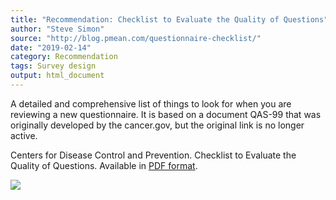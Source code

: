 ```yaml
---
title: "Recommendation: Checklist to Evaluate the Quality of Questions"
author: "Steve Simon"
source: "http://blog.pmean.com/questionnaire-checklist/"
date: "2019-02-14"
category: Recommendation
tags: Survey design
output: html_document
---
```


A detailed and comprehensive list of things to look for when you are
reviewing a new questionnaire. It is based on a document QAS-99 that was
originally developed by the cancer.gov, but the original link is no
longer active.

<!---More--->

Centers for Disease Control and Prevention. Checklist to Evaluate the
Quality of Questions. Available in [PDF
format](https://www.cdc.gov/healthyyouth/evaluation/pdf/brief15.pdf).

![](http://www.pmean.com/images/questionnaire-checklist01.png)




